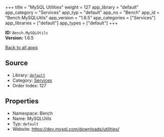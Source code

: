 ﻿+++
title = "MySQL Utilities"
weight = 127
app_library = "default"
app_category = "Services"
app_typ = "default"
app_ns = "Bench"
app_id = "Bench.MySQLUtils"
app_version = "1.6.5"
app_categories = ["Services"]
app_libraries = ["default"]
app_types = ["default"]
+++

**ID:** `Bench.MySQLUtils`  
**Version:** 1.6.5  
<!--more-->

[Back to all apps](/apps/)

## Source

* Library: [`default`](/app_libraries/default)
* Category: [Services](/app_categories/services)
* Order Index: 127

## Properties

* Namespace: Bench
* Name: MySQLUtils
* Typ: `default`
* Website: <https://dev.mysql.com/downloads/utilities/>

